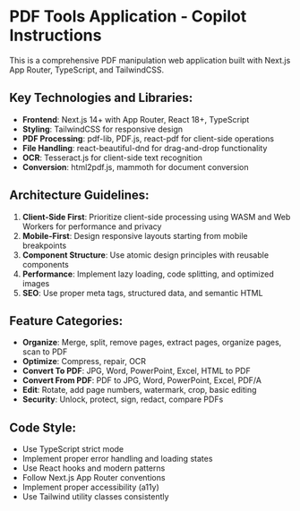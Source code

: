 <!-- Use this file to provide workspace-specific custom instructions to Copilot. For more details, visit https://code.visualstudio.com/docs/copilot/copilot-customization#_use-a-githubcopilotinstructionsmd-file -->

# PDF Tools Application - Copilot Instructions

This is a comprehensive PDF manipulation web application built with Next.js App Router, TypeScript, and TailwindCSS.

## Key Technologies and Libraries:
- **Frontend**: Next.js 14+ with App Router, React 18+, TypeScript
- **Styling**: TailwindCSS for responsive design
- **PDF Processing**: pdf-lib, PDF.js, react-pdf for client-side operations
- **File Handling**: react-beautiful-dnd for drag-and-drop functionality
- **OCR**: Tesseract.js for client-side text recognition
- **Conversion**: html2pdf.js, mammoth for document conversion

## Architecture Guidelines:
1. **Client-Side First**: Prioritize client-side processing using WASM and Web Workers for performance and privacy
2. **Mobile-First**: Design responsive layouts starting from mobile breakpoints
3. **Component Structure**: Use atomic design principles with reusable components
4. **Performance**: Implement lazy loading, code splitting, and optimized images
5. **SEO**: Use proper meta tags, structured data, and semantic HTML

## Feature Categories:
- **Organize**: Merge, split, remove pages, extract pages, organize pages, scan to PDF
- **Optimize**: Compress, repair, OCR
- **Convert To PDF**: JPG, Word, PowerPoint, Excel, HTML to PDF
- **Convert From PDF**: PDF to JPG, Word, PowerPoint, Excel, PDF/A
- **Edit**: Rotate, add page numbers, watermark, crop, basic editing
- **Security**: Unlock, protect, sign, redact, compare PDFs

## Code Style:
- Use TypeScript strict mode
- Implement proper error handling and loading states
- Use React hooks and modern patterns
- Follow Next.js App Router conventions
- Implement proper accessibility (a11y)
- Use Tailwind utility classes consistently
